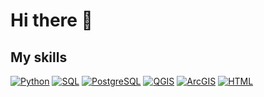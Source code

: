 # Hi there 👋

## My skills

[![Python](https://img.shields.io/badge/-Python-f2df4e?style=for-the-badge&logo=python&logoColor=white)]()
[![SQL](https://img.shields.io/badge/-SQL-00758F?style=for-the-badge&logo=mysql&logoColor=white)]()
[![PostgreSQL](https://img.shields.io/badge/-PostgreSQL-4169E1?style=for-the-badge&logo=postgresql&logoColor=white)]()
[![QGIS](https://img.shields.io/badge/-QGIS-228B22?style=for-the-badge&logo=qgis&logoColor=white)]()
[![ArcGIS](https://img.shields.io/badge/-ArcGIS-8A2BE2?style=for-the-badge&logo=esri&logoColor=white)]()
[![HTML](https://img.shields.io/badge/-HTML-E34F26?style=for-the-badge&logo=html5&logoColor=white)]()
